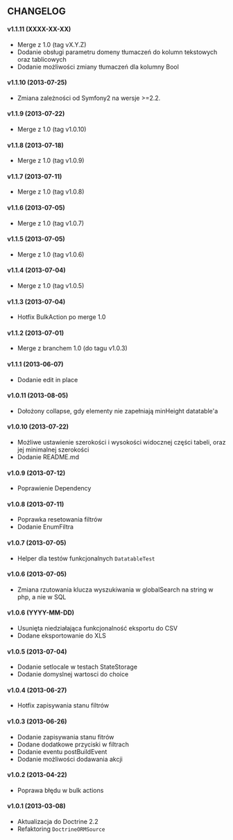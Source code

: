 ## CHANGELOG ##

#### v1.1.11 (XXXX-XX-XX) ####
- Merge z 1.0 (tag vX.Y.Z)
- Dodanie obsługi parametru domeny tłumaczeń do kolumn tekstowych oraz tablicowych
- Dodanie możliwości zmiany tłumaczeń dla kolumny Bool

#### v1.1.10 (2013-07-25) ####
- Zmiana zależności od Symfony2 na wersje >=2.2.

#### v1.1.9 (2013-07-22)
- Merge z 1.0 (tag v1.0.10)

#### v1.1.8 (2013-07-18)
- Merge z 1.0 (tag v1.0.9)

#### v1.1.7 (2013-07-11)
- Merge z 1.0 (tag v1.0.8)

#### v1.1.6 (2013-07-05)
- Merge z 1.0 (tag v1.0.7)

#### v1.1.5 (2013-07-05)
- Merge z 1.0 (tag v1.0.6)

#### v1.1.4 (2013-07-04)
- Merge z 1.0 (tag v1.0.5)

#### v1.1.3 (2013-07-04)
- Hotfix BulkAction po merge 1.0

#### v1.1.2 (2013-07-01)
- Merge z branchem 1.0 (do tagu v1.0.3)

#### v1.1.1 (2013-06-07) ####
- Dodanie edit in place

#### v1.0.11 (2013-08-05) ####
- Dołożony collapse, gdy elementy nie zapełniają minHeight datatable'a

#### v1.0.10 (2013-07-22) ####
- Możliwe ustawienie szerokości i wysokości widocznej części tabeli, oraz jej minimalnej szerokości
- Dodanie README.md

#### v1.0.9 (2013-07-12) ####
- Poprawienie Dependency

#### v1.0.8 (2013-07-11) ####
- Poprawka resetowania filtrów
- Dodanie EnumFiltra

#### v1.0.7 (2013-07-05) ####
- Helper dla testów funkcjonalnych `DatatableTest`

#### v1.0.6 (2013-07-05) ####
- Zmiana rzutowania klucza wyszukiwania w globalSearch na string w php, a nie w SQL

#### v1.0.6 (YYYY-MM-DD) ####
- Usunięta niedziałająca funkcjonalność eksportu do CSV
- Dodane eksportowanie do XLS

#### v1.0.5 (2013-07-04) ####
- Dodanie setlocale w testach StateStorage
- Dodanie domyslnej wartosci do choice

#### v1.0.4 (2013-06-27) ####
- Hotfix zapisywania stanu filtrów

#### v1.0.3 (2013-06-26) ####
- Dodanie zapisywania stanu fitrów
- Dodane dodatkowe przyciski w filtrach
- Dodanie eventu postBuildEvent
- Dodanie możliwości dodawania akcji

#### v1.0.2 (2013-04-22) ####
- Poprawa błędu w bulk actions

#### v1.0.1 (2013-03-08) ####
- Aktualizacja do Doctrine 2.2
- Refaktoring `DoctrineORMSource`
